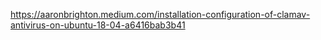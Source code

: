 https://aaronbrighton.medium.com/installation-configuration-of-clamav-antivirus-on-ubuntu-18-04-a6416bab3b41
